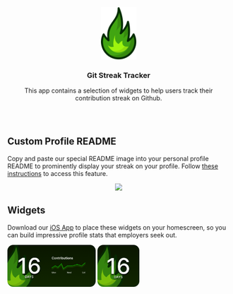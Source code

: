 <div align="center">
  <img src="assets/logo.svg" width="80">
  <h3 align="center">
    Git Streak Tracker
  </h3>
  <p align="center">
    This app contains a selection of widgets to help users track their contribution streak on Github.
  </p>
</div>

</br>

</br>

## Custom Profile README
Copy and paste our special README image into your personal profile README to prominently display your streak on your profile.
Follow [these instructions]() to access this feature.

<p align="center">
  <img src="https://git-streak-tracker.herokuapp.com/api/markdown_image/gibsonbailey#1">
</p>

## Widgets
Download our [iOS App]() to place these widgets on your homescreen, so you can build impressive profile stats that employers seek out.

<p float="left">
  <img src="assets/widget.png" width="200">
  <img src="assets/widget_small.png" width="95">
</p>

